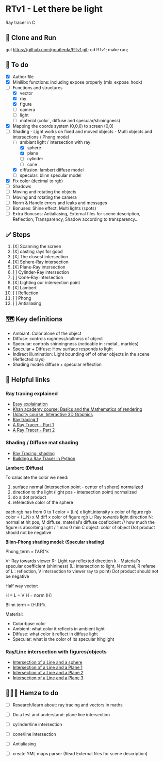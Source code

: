 # RTv1 - Let there be light

Ray tracer in C

## 🚀 Clone and Run

gcl https://github.com/gouiferda/RTv1.git;
cd RTv1;
make run;

## 📝 To do

- [X] Author file
- [X] Minilibx functions: including expose properly (mlx_expose_hook)
- [ ] Functions and structures 
    - [X] vector
    - [X] ray
    - [X] figure
    - [ ] camera
    - [ ] light
    - [ ] material (color , diffuse and specular/shiningness)
- [X] Mapping the coords system (0,0,0) to screen (0,0)
- [ ] Shading - Light works on fixed and moved objects - Multi objects and intersections / Phong model
    - [ ] ambiant light / intersection with ray
        - [X] sphere
        - [X] plane
        - [ ] cylinder
        - [ ] cone
    - [x] diffusion: lambert diffuse model
    - [ ] specular: blinn specular model
- [x] Fix color (decimal to rgb)
- [ ] Shadows
- [ ] Moving and rotating the objects
- [ ] Moving and rotating the camera
- [ ] Norm & Handle errors and leaks and messages
- [ ] Bonuses: Shine effect, Multi lights (spots)
- [ ] Extra Bonuses: Antialiasing, External files for scene description, Reflection, Transparency, Shadow according to transparency...

## ✅ Steps

1. [X] Scanning the screen
1. [X] casting rays for good
1. [X] The closest intersection
1. [X] Sphere-Ray intersection
1. [X] Plane-Ray intersection
1. [ ] Cylinder-Ray intersection
1. [ ] Cone-Ray intersection
1. [X] Lighting our intersection point
1. [X] Lambert
1. [ ] Reflection
1. [ ] Phong
1. [ ] Antialiasing


## 🗺 Key definitions

- Ambiant: Color alone of the object
- Diffuse: controls roghness/dullness of object
- Specular: controls shinningness (noticable in : metal , marbles)
- Specular + Diffuse: How surface responds to light
- Indirect illumination: Light bounding off of other objects in the scene (Reflected rays)
- Shading model: diffuse + specular reflection

## 🔗 Helpful links

### Ray tracing explained

- [Easy explaination](https://www.youtube.com/watch?v=bN8AV_x4BXI)
- [Khan academy course: Basics and the Mathematics of rendering](https://www.khanacademy.org/partner-content/pixar/rendering/rendering1/v/rendering-1)
- [Udacity course: Interactive 3D Graphics](https://classroom.udacity.com/courses/cs291)
- [Ray tracing 1](https://www.canva.com/design/DAD4I2tioJs/Gq5G-MR2jv_SpXNCVrlxjg/view?utm_content=DAD4I2tioJs&utm_campaign=designshare&utm_medium=link&utm_source=viewer)
- [A Ray Tracer - Part 1](https://www.purplealienplanet.com/node/20)
- [A Ray Tracer - Part 2](https://www.purplealienplanet.com/node/23)

###  Shading / Diffuse mat shading


- [Ray Tracing: shading](https://www.youtube.com/watch?v=mZvPv7i9E18)
- [Building a Ray Tracer in Python](https://www.youtube.com/watch?v=fu_LuFU7iFo)

**Lambert: (Diffuse)**

To caluclate the color we need:
1. surface normal (intersection point - center of sphere) normalized
1. direction to the light (light pos - intersection point) normalized
1. do a dot product 
1. refelective color of the sphere

each rgb has from 0 to 1
color = (l.n) x light.intensity x color of figure rgb 
color = (L.N) x M diff x color of figure rgb 
L: Ray towards light direction
N: normal at hit pos,
M diffuse: material's diffuse coeficcient // how much the figure is absorbing light / 1 max 0 min
C object: color of object
Dot product should not be negative


**Blinn-Phong shading model: (Specular shading)**

Phong_term = (V.R)^k

V- Ray towards viewer
R- Light ray reflexted direction
k - Material's specular coefficient (shininess)
(L: intersection to light, N normal, R referse of L : reflection, V intersection to viewer ray to point)
Dot product should not be negative

Half way vector:

H = L + V
H = norm (H)

Blinn term = (H.R)^k

Material: 
- Color:base color
- Ambient: what color it reflects in ambient light
- Diffuse: what color it reflect in diffuse light
- Specular: what is the color of its specular hihglight

### Ray/Line intersection with figures/objects
- [Intersection of a Line and a sphere](http://www.ambrsoft.com/TrigoCalc/Sphere/SpherLineIntersection_.htm)
- [Intersection of a Line and a Plane 1](https://www.youtube.com/watch?v=_W3aVWsMp14)
- [Intersection of a Line and a Plane 2](https://rosettacode.org/wiki/Find_the_intersection_of_a_line_with_a_plane#C)
- [Intersection of a Line and a Plane 3](http://pi.math.cornell.edu/~froh/231f08e1a.pdf)


## 👨🏻‍💻 Hamza to do

- [ ] Research/learn about: ray tracing and vectors in maths
- [ ] Do a test and understand: plane line intersection

- [ ] cylinder/line intersection
- [ ] cone/line intersection

- [ ] Antialiasing
- [ ] create YML maps parser (Read External files for scene description)

